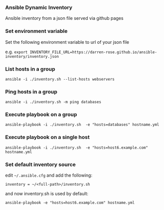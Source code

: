 ### Ansible Dynamic Inventory

Ansible inventory from a json file served via github pages

### Set environment variable

Set the following environment variable to url of your json file

e.g. `export INVENTORY_FILE_URL=https://darren-rose.github.io/ansible-inventory/inventory.json`

### List hosts in a group 

`ansible -i ./inventory.sh --list-hosts webservers`

### Ping hosts in a group 

`ansible -i ./inventory.sh -m ping databases`

### Execute playbook on a group 

`ansible-playbook -i ./inventory.sh  -e "hosts=databases" hostname.yml`

### Execute playbook on a single host 

`ansible-playbook -i ./inventory.sh  -e "hosts=host6.example.com" hostname.yml`

### Set default inventory source

edit `~/.ansible.cfg` and add the following:

`inventory = ~/<full-path>/inventory.sh`

and now inventory.sh is used by default:

`ansible-playbook -e "hosts=host6.example.com" hostname.yml`
